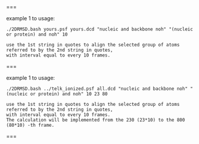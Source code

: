 ===

example 1 to usage:

	./2DRMSD.bash yours.psf yours.dcd "nucleic and backbone noh" "(nucleic or protein) and noh" 10

	use the 1st string in quotes to align the selected group of atoms referred to by the 2nd string in quotes, 
	with interval equal to every 10 frames.

===

example 1 to usage:

	./2DRMSD.bash ../telk_ionized.psf all.dcd "nucleic and backbone noh" "(nucleic or protein) and noh" 10 23 80

	use the 1st string in quotes to align the selected group of atoms referred to by the 2nd string in quotes, 
	with interval equal to every 10 frames. 
	The calculation will be implemented from the 230 (23*10) to the 800 (80*10) -th frame.

===